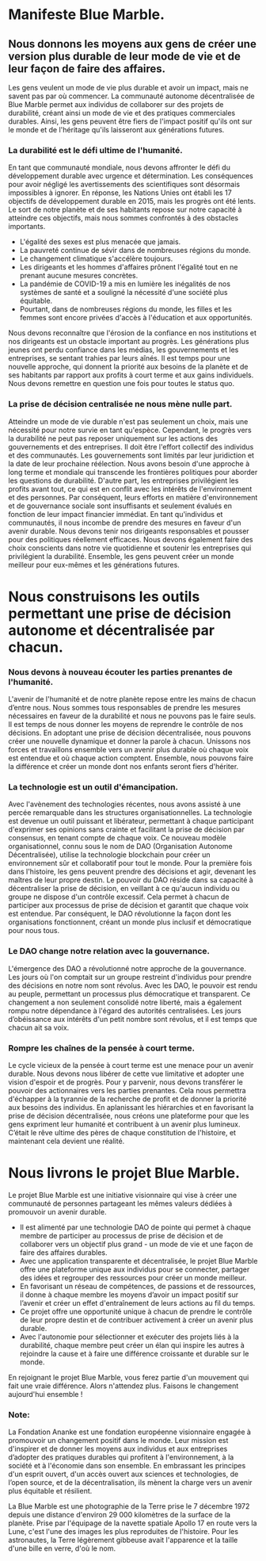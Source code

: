 # Manifeste Blue Marble.
## Nous donnons les moyens aux gens de créer une version plus durable de leur mode de vie et de leur façon de faire des affaires. 
Les gens veulent un mode de vie plus durable et avoir un impact, mais ne savent pas par où commencer. La communauté autonome décentralisée de Blue Marble permet aux individus de collaborer sur des projets de durabilité, créant ainsi un mode de vie et des pratiques commerciales durables. Ainsi, les gens peuvent être fiers de l'impact positif qu'ils ont sur le monde et de l'héritage qu'ils laisseront aux générations futures.
### La durabilité est le défi ultime de l'humanité.
En tant que communauté mondiale, nous devons affronter le défi du développement durable avec urgence et détermination. Les conséquences pour avoir négligé les avertissements des scientifiques sont désormais impossibles à ignorer. En réponse, les Nations Unies ont établi les 17 objectifs de développement durable en 2015, mais les progrès ont été lents. Le sort de notre planète et de ses habitants repose sur notre capacité à atteindre ces objectifs, mais nous sommes confrontés à des obstacles importants.
* L'égalité des sexes est plus menacée que jamais.
* La pauvreté continue de sévir dans de nombreuses régions du monde.
* Le changement climatique s'accélère toujours.
* Les dirigeants et les hommes d'affaires prônent l'égalité tout en ne prenant aucune mesures concrètes.
* La pandémie de COVID-19 a mis en lumière les inégalités de nos systèmes de santé et a souligné la nécessité d'une société plus équitable.
* Pourtant, dans de nombreuses régions du monde, les filles et les femmes sont encore privées d'accès à l'éducation et aux opportunités.

Nous devons reconnaître que l'érosion de la confiance en nos institutions et nos dirigeants est un obstacle important au progrès. Les générations plus jeunes ont perdu confiance dans les médias, les gouvernements et les entreprises, se sentant trahies par leurs aînés. Il est temps pour une nouvelle approche, qui donnent la priorité aux besoins de la planète et de ses habitants par rapport aux profits à court terme et aux gains individuels. Nous devons remettre en question une fois pour toutes le status quo.
### La prise de décision centralisée ne nous mène nulle part.
Atteindre un mode de vie durable n'est pas seulement un choix, mais une nécessité pour notre survie en tant qu'espèce. Cependant, le progrès vers la durabilité ne peut pas reposer uniquement sur les actions des gouvernements et des entreprises. Il doit être l'effort collectif des individus et des communautés.
Les gouvernements sont limités par leur juridiction et la date de leur prochaine réélection. Nous avons besoin d'une approche à long terme et mondiale qui transcende les frontières politiques pour aborder les questions de durabilité.
D'autre part, les entreprises privilégient les profits avant tout, ce qui est en conflit avec les intérêts de l'environnement et des personnes. Par conséquent, leurs efforts en matière d'environnement et de gouvernance sociale sont insuffisants et seulement évalués en fonction de leur impact financier immédiat.
En tant qu'individus et communautés, il nous incombe de prendre des mesures en faveur d'un avenir durable. Nous devons tenir nos dirigeants responsables et pousser pour des politiques réellement efficaces. Nous devons également faire des choix conscients dans notre vie quotidienne et soutenir les entreprises qui privilégient la durabilité. Ensemble, les gens peuvent créer un monde meilleur pour eux-mêmes et les générations futures.
# Nous construisons les outils permettant une prise de décision autonome et décentralisée par chacun.
### Nous devons à nouveau écouter les parties prenantes de l'humanité.
L'avenir de l'humanité et de notre planète repose entre les mains de chacun d’entre nous. Nous sommes tous responsables de prendre les mesures nécessaires en faveur de la durabilité et nous ne pouvons pas le faire seuls. Il est temps de nous donner les moyens de reprendre le contrôle de nos décisions. En adoptant une prise de décision décentralisée, nous pouvons créer une nouvelle dynamique et donner la parole à chacun. Unissons nos forces et travaillons ensemble vers un avenir plus durable où chaque voix est entendue et où chaque action comptent. Ensemble, nous pouvons faire la différence et créer un monde dont nos enfants seront fiers d'hériter.
### La technologie est un outil d'émancipation.
Avec l'avènement des technologies récentes, nous avons assisté à une percée remarquable dans les structures organisationnelles. La technologie est devenue un outil puissant et libérateur, permettant à chaque participant d'exprimer ses opinions sans crainte et facilitant la prise de décision par consensus, en tenant compte de chaque voix. Ce nouveau modèle organisationnel, connu sous le nom de DAO (Organisation Autonome Décentralisée), utilise la technologie blockchain pour créer un environnement sûr et collaboratif pour tout le monde. Pour la première fois dans l'histoire, les gens peuvent prendre des décisions et agir, devenant les maîtres de leur propre destin. Le pouvoir du DAO réside dans sa capacité à décentraliser la prise de décision, en veillant à ce qu'aucun individu ou groupe ne dispose d'un contrôle excessif. Cela permet à chacun de participer aux processus de prise de décision et garantit que chaque voix est entendue. Par conséquent, le DAO révolutionne la façon dont les organisations fonctionnent, créant un monde plus inclusif et démocratique pour nous tous.
### Le DAO change notre relation avec la gouvernance.
L'émergence des DAO a révolutionné notre approche de la gouvernance. Les jours où l'on comptait sur un groupe restreint d'individus pour prendre des décisions en notre nom sont révolus. Avec les DAO, le pouvoir est rendu au peuple, permettant un processus plus démocratique et transparent. Ce changement a non seulement consolidé notre liberté, mais a également rompu notre dépendance à l'égard des autorités centralisées. Les jours d’obéissance aux intérêts d'un petit nombre sont révolus, et il est temps que chacun ait sa voix.
### Rompre les chaînes de la pensée à court terme.
Le cycle vicieux de la pensée à court terme est une menace pour un avenir durable. Nous devons nous libérer de cette vue limitative et adopter une vision d'espoir et de progrès. Pour y parvenir, nous devons transférer le pouvoir des actionnaires vers les parties prenantes. Cela nous permettra d'échapper à la tyrannie de la recherche de profit et de donner la priorité aux besoins des individus. En aplanissant les hiérarchies et en favorisant la prise de décision décentralisée, nous créons une plateforme pour que les gens expriment leur humanité et contribuent à un avenir plus lumineux. C’était le rêve ultime des pères de chaque constitution de l'histoire, et maintenant cela devient une réalité.
# Nous livrons le projet Blue Marble.
Le projet Blue Marble est une initiative visionnaire qui vise à créer une communauté de personnes partageant les mêmes valeurs dédiées à promouvoir un avenir durable.
* Il est alimenté par une technologie DAO de pointe qui permet à chaque membre de participer au processus de prise de décision et de collaborer vers un objectif plus grand - un mode de vie et une façon de faire des affaires durables.
* Avec une application transparente et décentralisée, le projet Blue Marble offre une plateforme unique aux individus pour se connecter, partager des idées et regrouper des ressources pour créer un monde meilleur.
* En favorisant un réseau de compétences, de passions et de ressources, il donne à chaque membre les moyens d’avoir un impact positif sur l’avenir et créer un effet d'entraînement de leurs actions au fil du temps.
* Ce projet offre une opportunité unique à chacun de prendre le contrôle de leur propre destin et de contribuer activement à créer un avenir plus durable.
* Avec l'autonomie pour sélectionner et exécuter des projets liés à la durabilité, chaque membre peut créer un élan qui inspire les autres à rejoindre la cause et à faire une différence croissante et durable sur le monde.

En rejoignant le projet Blue Marble, vous ferez partie d'un mouvement qui fait une vraie différence. 
Alors n'attendez plus. Faisons le changement aujourd'hui ensemble !

### Note:

La Fondation Ananke est une fondation européenne visionnaire engagée à promouvoir un changement positif dans le monde. Leur mission est d'inspirer et de donner les moyens aux individus et aux entreprises d’adopter des pratiques durables qui profitent à l'environnement, à la société et à l'économie dans son ensemble. En embrassant les principes d'un esprit ouvert, d'un accès ouvert aux sciences et technologies, de l’open source, et de la décentralisation, ils mènent la charge vers un avenir plus équitable et résilient.

La Blue Marble est une photographie de la Terre prise le 7 décembre 1972 depuis une distance d'environ 29 000 kilomètres de la surface de la planète. Prise par l'équipage de la navette spatiale Apollo 17 en route vers la Lune, c'est l'une des images les plus reproduites de l'histoire.
Pour les astronautes, la Terre légèrement gibbeuse avait l'apparence et la taille d'une bille en verre, d'où le nom.
